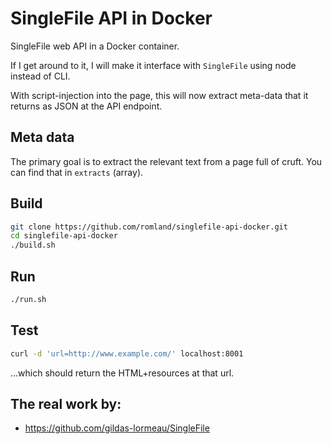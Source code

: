 # SingleFile API in Docker
SingleFile web API in a Docker container.

If I get around to it, I will make it interface with `SingleFile` using node instead of CLI.

With script-injection into the page, this will now extract meta-data that it returns as JSON
at the API endpoint.

## Meta data
The primary goal is to extract the relevant text from a page full of cruft. You can find that
in `extracts` (array).

## Build
```bash
git clone https://github.com/romland/singlefile-api-docker.git
cd singlefile-api-docker
./build.sh
```

## Run
```bash
./run.sh
```

## Test
```bash
curl -d 'url=http://www.example.com/' localhost:8001
```
...which should return the HTML+resources at that url.


## The real work by:
- https://github.com/gildas-lormeau/SingleFile
